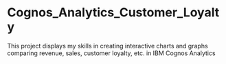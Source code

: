 # Cognos_Analytics_Customer_Loyalty
This project displays my skills in creating interactive charts and graphs comparing revenue, sales, customer loyalty, etc. in IBM Cognos Analytics
